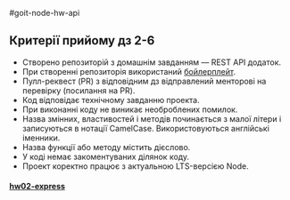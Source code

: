 #goit-node-hw-api

## Критерії прийому дз 2-6

- Створено репозиторій з домашнім завданням — REST API додаток.
- При створенні репозиторія використаний
  [бойлерплейт](https://github.com/goitacademy/nodejs-homework-template).
- Пулл-реквест (PR) з відповідним дз відправлений менторові на перевірку (посилання на PR).
- Код відповідає технічному завданню проекта.
- При виконанні коду не виникає необроблених помилок.
- Назва змінних, властивостей і методів починається з малої літери і записуються в нотації
  CamelCase. Використовуються англійські іменники.
- Назва функції або методу містить дієслово.
- У коді немає закоментуваних ділянок коду.
- Проект коректно працює з актуальною LTS-версією Node.

#### [hw02-express](hw02-express.md)
